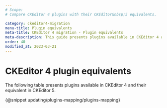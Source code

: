 ```yaml
---
# Scope:
# Compare CKEditor 4 plugins with their CKEditor&nbsp;5 equivalents.

category: ckeditor4-migration
menu-title: Plugin equivalents
meta-title: CKEditor 4 migration - Plugin equivalents
meta-description: This guide presents plugins available in CKEditor 4 and their equivalent in CKEditor&nbsp;5.
order: 40
modified_at: 2023-03-21
---
```


# CKEditor 4 plugin equivalents

The following table presents plugins available in CKEditor 4 and their equivalent in CKEditor&nbsp;5.

{@snippet updating/plugins-mapping/plugins-mapping}
